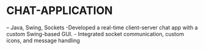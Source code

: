 # CHAT-APPLICATION
 – Java, Swing, Sockets -Developed a real-time client-server chat app with a custom Swing-based GUI. - Integrated socket communication, custom icons, and message handling 
